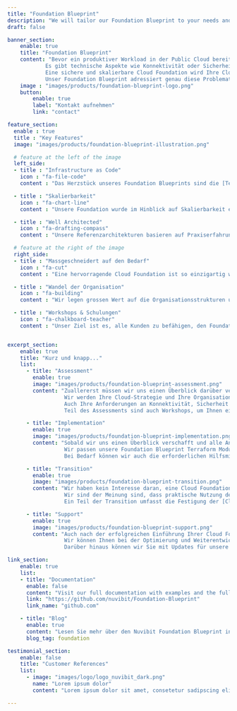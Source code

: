 ```yaml
---
title: "Foundation Blueprint"
description: "We will tailor our Foundation Blueprint to your needs and enable you to deliver Foundation Capabilities to your Cloud Workload Development Teams with a high level of maturity."
draft: false

banner_section:
    enable: true
    title: "Foundation Blueprint"
    content: "Bevor ein produktiver Workload in der Public Cloud bereitgestellt werden kann, müssen zahlreiche Komponenten aufeinander abgestimmt werden.
            Es gibt technische Aspekte wie Konnektivität oder Sicherheit, sowie organisatorische Aspekte wie Finanzen oder Betrieb.
            Eine sichere und skalierbare Cloud Foundation wird Ihre Cloud Journey erheblich beschleunigen und ist eine der wichtigsten und schwierigsten Herausforderungen.<br/><br/>
            Unser Foundation Blueprint adressiert genau diese Problematik und ermöglicht Ihrem Unternehmen den effizienten Aufbau einer massgeschneiderten Cloud Foundation."
    image : "images/products/foundation-blueprint-logo.png"
    button:
        enable: true
        label: "Kontakt aufnehmen"
        link: "contact"

feature_section:
  enable : true
  title : "Key Features"
  image: "images/products/foundation-blueprint-illustration.png"

  # feature at the left of the image
  left_side:
  - title : "Infrastructure as Code"
    icon : "fa-file-code"
    content : "Das Herzstück unseres Foundation Blueprints sind die [Terraform](https://www.terraform.io/intro/index.html 'Introduction to Terraform') Module, die das Management der gesamten Cloud Foundation drastisch vereinfachen."

  - title : "Skalierbarkeit"
    icon : "fa-chart-line"
    content : "Unsere Foundation wurde im Hinblick auf Skalierbarkeit entwickelt und kann mit Ihren Workloads mitwachsen."

  - title : "Well Architected"
    icon : "fa-drafting-compass"
    content : "Unsere Referenzarchitekturen basieren auf Praxiserfahrung, Best Practices und dem [AWS Well-Architected Framework](https://aws.amazon.com/architecture/well-architected 'AWS Well-Architected')."

  # feature at the right of the image
  right_side:
  - title : "Massgeschneidert auf den Bedarf"
    icon : "fa-cut"
    content : "Eine hervorragende Cloud Foundation ist so einzigartig wie der Kunde selbst und deshalb passen wir unseren Blueprint genau an Ihre Bedürfnisse an."

  - title : "Wandel der Organisation"
    icon : "fa-building"
    content : "Wir legen grossen Wert auf die Organisationsstrukturen und die Cloud-Strategie, um Ihre Erfolgschancen zu maximieren."

  - title : "Workshops & Schulungen"
    icon : "fa-chalkboard-teacher"
    content : "Unser Ziel ist es, alle Kunden zu befähigen, den Foundation Blueprint erfolgreich einzuführen und zu betreiben."


excerpt_section:
    enable: true
    title: "Kurz und knapp..."
    list:
      - title: "Assessment"
        enable: true
        image: "images/products/foundation-blueprint-assessment.png"
        content: "Zuallererst müssen wir uns einen Überblick darüber verschaffen, wo Sie auf Ihrer Cloud Journey stehen und wo Sie hinwollen.
                  Wir werden Ihre Cloud-Strategie und Ihre Organisationsstrukturen analysieren, um unseren Blueprint entsprechend abzustimmen.
                  Auch Ihre Anforderungen an Konnektivität, Sicherheit und Automatisierung werden identifiziert und berücksichtigt.<br/><br/>
                  Teil des Assessments sind auch Workshops, um Ihnen ein besseres Verständnis der Cloud Foundation zu vermitteln."

      - title: "Implementation"
        enable: true
        image: "images/products/foundation-blueprint-implementation.png"
        content: "Sobald wir uns einen Überblick verschafft und alle Anforderungen gesammelt haben, stellen wir ein Team von Spezialisten zusammen, um eine massgeschneiderte Cloud Foundation auf der Grundlage unseres Blueprints zu erstellen.
                  Wir passen unsere Foundation Blueprint Terraform Module perfekt an Ihre Bedürfnisse an und unterstützen Sie bei der Einführung.<br/><br/>
                  Bei Bedarf können wir auch die erforderlichen Hilfsmittel anpassen oder aufbauen, die für die Bereitstellung von Infrastructure as Code mit Terraform erforderlich sind."

      - title: "Transition"
        enable: true
        image: "images/products/foundation-blueprint-transition.png"
        content: "Wir haben kein Interesse daran, eine Cloud Foundation aufzubauen ohne sicherzustellen, dass Sie die erforderlichen Kompetenzen aufbauen, um diese erfolgreich zu betreiben.
                  Wir sind der Meinung sind, dass praktische Nutzung der beste Weg dafür ist. Damit Ihre Mitarbeiter neue Fähigkeiten erlernen und anwenden können, bilden wir sie direkt in der Praxis aus.<br/><br/>
                  Ein Teil der Transition umfasst die Festigung der [Cloud Foundation Capabilities](/blog/cloud-foundation-map 'Nuvibit Cloud Foundation Blog Post'), die für die Einführung eines Cloud-Betriebsmodells unerlässlich sind."

      - title: "Support"
        enable: true
        image: "images/products/foundation-blueprint-support.png"
        content: "Auch nach der erfolgreichen Einführung Ihrer Cloud Foundation möchten wir Sie auf Ihrer Cloud Journey weiter unterstützen.
                  Wir können Ihnen bei der Optimierung und Weiterentwicklung im Bezug auf Ihre Foundation und unsere Terraform Module helfen.<br/><br/>
                  Darüber hinaus können wir Sie mit Updates für unsere Foundation Terraform Module versorgen und Ihre Anforderungen umsetzen."

link_section:
    enable: true
    list:
    - title: "Documentation"
      enable: false
      content: "Visit our full documentation with examples and the full architecture on"
      link: "https://github.com/nuvibit/Foundation-Blueprint"
      link_name: "github.com"

    - title: "Blog"
      enable: true
      content: "Lesen Sie mehr über den Nuvibit Foundation Blueprint in den folgenden Blogbeiträgen"
      blog_tag: foundation

testimonial_section:
    enable: false
    title: "Customer References"
    list:
      - image: "images/logo/logo_nuvibit_dark.png"
        name: "Lorem ipsum dolor"
        content: "Lorem ipsum dolor sit amet, consetetur sadipscing elitr, sed diam nonumy eirmod tempor invidunt"

---
```

